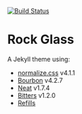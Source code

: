 [![Build Status](https://travis-ci.org/CMeza99/rock-glass.svg?branch=master)](https://travis-ci.org/CMeza99/rock-glass)
# Rock Glass
A Jekyll theme using:
* [normalize.css](https://necolas.github.io/normalize.css) v4.1.1
* [Bourbon](http://bourbon.io/) v4.2.7
* [Neat](http://neat.bourbon.io/) v1.7.4
* [Bitters](http://bitters.bourbon.io/) v1.2.0
* [Refills](http://refills.bourbon.io/)
